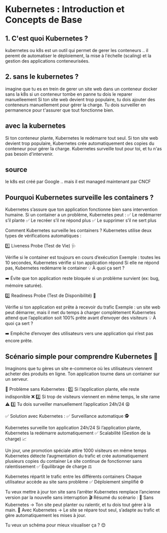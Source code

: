 
# Kubernetes : Introduction et Concepts de Base

## 1. C'est quoi Kubernetes ? 

kubernetes ou k8s est un outil qui permet de gerer les conteneurs .. il peremt de automatiser le déploiement, la mise à l'échelle (scaling) et la gestion des applications conteneurisées.

##  2. sans le kubernetes ?   

imagine que tu es en trein de gerer un site web dans un conteneur docker 
sans la k8s si un conteneur tombe en panne tu dois le reparer manuelleement 
Si ton site web devient trop populaire, tu dois ajouter des conteneurs manuellement pour gérer la charge.
Tu dois surveiller en permanence pour t'assurer que tout fonctionne bien.

## avec la kubernetes 

Si ton conteneur plante, Kubernetes le redémarre tout seul.
Si ton site web devient trop populaire, Kubernetes crée automatiquement des copies du conteneur pour gérer la charge.
Kubernetes surveille tout pour toi, et tu n'as pas besoin d'intervenir.


## source  
le k8s est créé par Google .. mais il est managed maintenant par CNCF

## Pourquoi Kubernetes surveille les containers ?

Kubernetes s’assure que ton application fonctionne bien sans intervention humaine. Si un container a un problème, Kubernetes peut :
✅ Le redémarrer s’il plante
✅ Le recréer s’il ne répond plus
✅ Le supprimer s’il ne sert plus

Comment Kubernetes surveille les containers ?
Kubernetes utilise deux types de vérifications automatiques :

1️⃣ Liveness Probe (Test de Vie) 🩺

Vérifie si le container est toujours en cours d’exécution
Exemple : toutes les 10 secondes, Kubernetes vérifie si ton application répond
Si elle ne répond pas, Kubernetes redémarre le container
💡 À quoi ça sert ?

➡️ Évite que ton application reste bloquée si un problème survient (ex: bug, mémoire saturée).

2️⃣ Readiness Probe (Test de Disponibilité) 🚦

Vérifie si ton application est prête à recevoir du trafic
Exemple : un site web peut démarrer, mais il met du temps à charger complètement
Kubernetes attend que l’application soit 100% prête avant d’envoyer des visiteurs
💡 À quoi ça sert ?

➡️ Empêche d’envoyer des utilisateurs vers une application qui n’est pas encore prête.


## Scénario simple pour comprendre Kubernetes 🚀
Imaginons que tu gères un site e-commerce où les utilisateurs viennent acheter des produits en ligne. Ton application tourne dans un container sur un serveur.

🎯 Problème sans Kubernetes :
1️⃣ Si l’application plante, elle reste indisponible ❌
2️⃣ Si trop de visiteurs viennent en même temps, le site rame ⚠️
3️⃣ Tu dois surveiller manuellement l’application 24h/24 😩

✅ Solution avec Kubernetes :
✅ Surveillance automatique 🕵️

Kubernetes surveille ton application 24h/24
Si l’application plante, Kubernetes la redémarre automatiquement
✅ Scalabilité (Gestion de la charge) 📈

Un jour, une promotion spéciale attire 1000 visiteurs en même temps
Kubernetes détecte l’augmentation du trafic et crée automatiquement plusieurs copies du container
Le site continue de fonctionner sans ralentissement
✅ Équilibrage de charge ⚖️

Kubernetes répartit le trafic entre les différents containers
Chaque utilisateur accède au site sans problème
✅ Déploiement simplifié ⚙️

Tu veux mettre à jour ton site sans l’arrêter
Kubernetes remplace l’ancienne version par la nouvelle sans interruption
🎬 Résumé du scénario :
🔹 Sans Kubernetes → Ton site peut planter ou ralentir, et tu dois tout gérer à la main.
🔹 Avec Kubernetes → Le site se répare tout seul, s’adapte au trafic et gère automatiquement les mises à jour.

Tu veux un schéma pour mieux visualiser ça ? 😊









